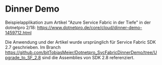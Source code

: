 # Dinner Demo
Beispielapplikation zum Artikel "Azure Service Fabric in der Tiefe" in der dotnetpro 2/18: https://www.dotnetpro.de/core/cloud/dinner-demo-1459712.html 

Die Anwendung und der Artikel wurde ursprünglich für Service Fabric SDK 2.7 geschrieben. Im Branch https://github.com/bitTobiasMeier/Dotnetpro_SvcFabricDinnerDemo/tree/Upgrade_to_SF_2.8 sind die Assemblies von SDK 2.8 referenziert.
